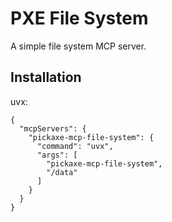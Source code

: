 # PXE File System

A simple file system MCP server.

## Installation

uvx:

```
{
  "mcpServers": {
    "pickaxe-mcp-file-system": {
      "command": "uvx",
      "args": [
        "pickaxe-mcp-file-system",
        "/data"
      ]
    }
  }
}
```
